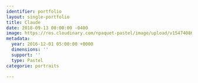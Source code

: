 ```yaml
---
identifier: portfolio
layout: single-portfolio
title: Claude
date: 2018-09-13 00:00:00 -0400
image: https://res.cloudinary.com/npaquet-pastel/image/upload/v1547408614/Mon-homme-18-X-26-cm-2016.jpg
metadata:
  year: 2016-12-01 05:00:00 +0000
  dimensions: ''
  support: ''
  type: Pastel
categorie: portraits

---
```

